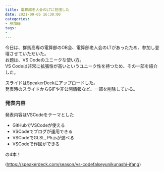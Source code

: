 ```yaml
---
title: 電算部老人会のLTに登壇した
date: 2021-09-05 16:30:00
categories:
- 参加録
tags: 
- 
---
```


今日は、群馬高専の電算部のOB会、電算部老人会のLTがあったため、参加し登壇させていただいた。  
お題は、VS Codeのユニークな使い方。  
VS Codeは非常に拡張性が高いというユニーク性を持つため、その一部を紹介した。  

<!-- more -->

スライドはSpeakerDeckにアップロードした。  
発表時のスライドからGIFや非公開情報など、一部を削除している。  
### 発表内容
発表内容はVSCodeをテーマとした
- GitHubでVSCodeが使える  
- VSCodeでブログが運用できる
- VSCodeでGLSL, P5.jsが遊べる
- VSCodeで作図ができる  

の4本！

<script async class="speakerdeck-embed" data-id="3d781a95967a462e909efdfd5d25714e" data-ratio="1.77777777777778" src="//speakerdeck.com/assets/embed.js"></script>  

(https://speakerdeck.com/season/vs-codefalseyunikunashi-ifang)

